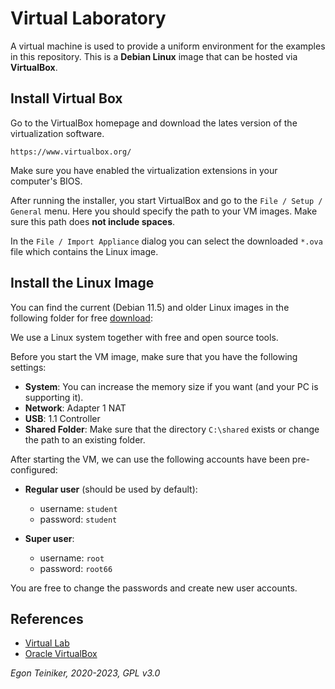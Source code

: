 # Virtual Laboratory

A virtual machine is used to provide a uniform environment for the examples in this repository. 
This is a **Debian Linux** image that can be hosted via **VirtualBox**.

## Install Virtual Box

Go to the VirtualBox homepage and download the lates version of the virtualization software.

`https://www.virtualbox.org/`

Make sure you have enabled the virtualization extensions in your computer's BIOS.

After running the installer, you start VirtualBox and go to the `File / Setup / General` menu.
Here you should specify the path to your VM images. Make sure this path does **not include spaces**.

In the `File / Import Appliance` dialog you can select the downloaded `*.ova` file which contains the
Linux image.


## Install the Linux Image

You can find the current (Debian 11.5) and older Linux images in the following folder for 
free [download](https://drive.google.com/drive/folders/1AzsF4Mvh1HJ8k6OW5W5hQ5CF0HdqA51l):

We use a Linux system together with free and open source tools.

Before you start the VM image, make sure that you have the following settings:
* **System**: You can increase the memory size if you want (and your PC is supporting it).
* **Network**: Adapter 1 NAT
* **USB**: 1.1 Controller 
* **Shared Folder**: Make sure that the directory `C:\shared` exists or change the path to an existing folder.


After starting the VM, we can use the following accounts have been pre-configured:

* **Regular user** (should be used by default): 
    * username: `student` 
    * password: `student`

* **Super user**: 
    * username: `root`
    * password: `root66`

You are free to change the passwords and create new user accounts.

## References
* [Virtual Lab](https://drive.google.com/drive/folders/1AzsF4Mvh1HJ8k6OW5W5hQ5CF0HdqA51l)
* [Oracle VirtualBox](https://www.virtualbox.org/)


*Egon Teiniker, 2020-2023, GPL v3.0*
